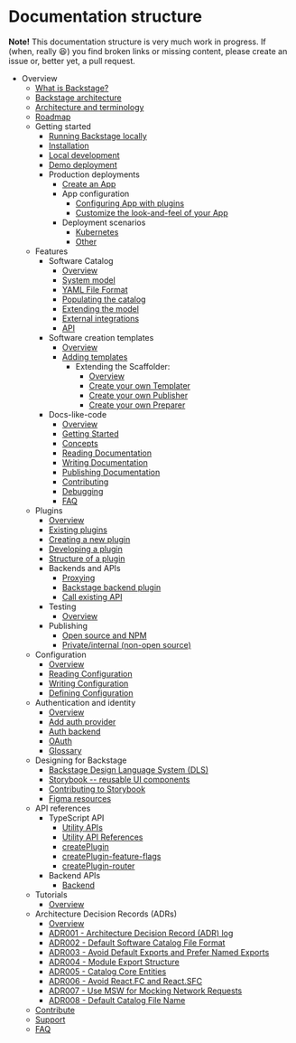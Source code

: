 # Documentation structure

**Note!** This documentation structure is very much work in progress. If (when,
really 😆) you find broken links or missing content, please create an issue or,
better yet, a pull request.

- Overview
  - [What is Backstage?](overview/what-is-backstage.md)
  - [Backstage architecture](overview/architecture-overview.md)
  - [Architecture and terminology](overview/architecture-terminology.md)
  - [Roadmap](overview/roadmap.md)
  - Getting started
    - [Running Backstage locally](getting-started/index.md)
    - [Installation](getting-started/installation.md)
    - [Local development](getting-started/development-environment.md)
    - [Demo deployment](https://backstage-demo.roadie.io)
    - Production deployments
      - [Create an App](getting-started/create-an-app.md)
      - App configuration
        - [Configuring App with plugins](getting-started/configure-app-with-plugins.md)
        - [Customize the look-and-feel of your App](getting-started/app-custom-theme.md)
      - Deployment scenarios
        - [Kubernetes](getting-started/deployment-k8s.md)
        - [Other](getting-started/deployment-other.md)
  - Features
    - Software Catalog
      - [Overview](features/software-catalog/index.md)
      - [System model](features/software-catalog/system-model.md)
      - [YAML File Format](features/software-catalog/descriptor-format.md)
      - [Populating the catalog](features/software-catalog/populating.md)
      - [Extending the model](features/software-catalog/extending-the-model.md)
      - [External integrations](features/software-catalog/external-integrations.md)
      - [API](features/software-catalog/api.md)
    - Software creation templates
      - [Overview](features/software-templates/index.md)
      - [Adding templates](features/software-templates/adding-templates.md)
        - Extending the Scaffolder:
          - [Overview](features/software-templates/extending/index.md)
          - [Create your own Templater](features/software-templates/extending/create-your-own-templater.md)
          - [Create your own Publisher](features/software-templates/extending/create-your-own-publisher.md)
          - [Create your own Preparer](features/software-templates/extending/create-your-own-preparer.md)
    - Docs-like-code
      - [Overview](features/techdocs/README.md)
      - [Getting Started](features/techdocs/getting-started.md)
      - [Concepts](features/techdocs/concepts.md)
      - [Reading Documentation](features/techdocs/reading-documentation.md)
      - [Writing Documentation](features/techdocs/writing-documentation.md)
      - [Publishing Documentation](features/techdocs/publishing-documentation.md)
      - [Contributing](features/techdocs/contributing.md)
      - [Debugging](features/techdocs/debugging.md)
      - [FAQ](features/techdocs/FAQ.md)
  - Plugins
    - [Overview](plugins/index.md)
    - [Existing plugins](plugins/existing-plugins.md)
    - [Creating a new plugin](plugins/create-a-plugin.md)
    - [Developing a plugin](plugins/plugin-development.md)
    - [Structure of a plugin](plugins/structure-of-a-plugin.md)
    - Backends and APIs
      - [Proxying](plugins/proxying.md)
      - [Backstage backend plugin](plugins/backend-plugin.md)
      - [Call existing API](plugins/call-existing-api.md)
    - Testing
      - [Overview](plugins/testing.md)
    - Publishing
      - [Open source and NPM](plugins/publishing.md)
      - [Private/internal (non-open source)](plugins/publish-private.md)
  - Configuration
    - [Overview](conf/index.md)
    - [Reading Configuration](conf/reading.md)
    - [Writing Configuration](conf/writing.md)
    - [Defining Configuration](conf/defining.md)
  - Authentication and identity
    - [Overview](auth/index.md)
    - [Add auth provider](auth/add-auth-provider.md)
    - [Auth backend](auth/auth-backend.md)
    - [OAuth](auth/oauth.md)
    - [Glossary](auth/glossary.md)
  - Designing for Backstage
    - [Backstage Design Language System (DLS)](dls/design.md)
    - [Storybook -- reusable UI components](http://storybook.backstage.io)
    - [Contributing to Storybook](dls/contributing-to-storybook.md)
    - [Figma resources](dls/figma.md)
  - API references
    - TypeScript API
      - [Utility APIs](api/utility-apis.md)
      - [Utility API References](reference/utility-apis/README.md)
      - [createPlugin](reference/createPlugin.md)
      - [createPlugin-feature-flags](reference/createPlugin-feature-flags.md)
      - [createPlugin-router](reference/createPlugin-router.md)
    - Backend APIs
      - [Backend](api/backend.md)
  - Tutorials
    - [Overview](tutorials/index.md)
  - Architecture Decision Records (ADRs)
    - [Overview](architecture-decisions/index.md)
    - [ADR001 - Architecture Decision Record (ADR) log](architecture-decisions/adr001-add-adr-log.md)
    - [ADR002 - Default Software Catalog File Format](architecture-decisions/adr002-default-catalog-file-format.md)
    - [ADR003 - Avoid Default Exports and Prefer Named Exports](architecture-decisions/adr003-avoid-default-exports.md)
    - [ADR004 - Module Export Structure](architecture-decisions/adr004-module-export-structure.md)
    - [ADR005 - Catalog Core Entities](architecture-decisions/adr005-catalog-core-entities.md)
    - [ADR006 - Avoid React.FC and React.SFC](architecture-decisions/adr006-avoid-react-fc.md)
    - [ADR007 - Use MSW for Mocking Network Requests](architecture-decisions/adr007-use-msw-to-mock-service-requests.md)
    - [ADR008 - Default Catalog File Name](architecture-decisions/adr008-default-catalog-file-name.md)
  - [Contribute](../CONTRIBUTING.md)
  - [Support](overview/support.md)
  - [FAQ](FAQ.md)
